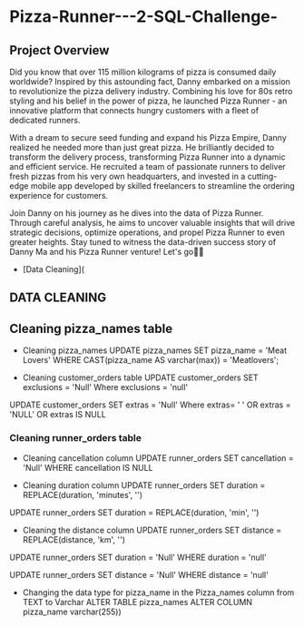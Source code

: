 # Pizza-Runner---2-SQL-Challenge-
## Project Overview
Did you know that over 115 million kilograms of pizza is consumed daily worldwide? Inspired by this astounding fact, Danny embarked on a mission to revolutionize the pizza delivery industry. Combining his love for 80s retro styling and his belief in the power of pizza, he launched Pizza Runner - an innovative platform that connects hungry customers with a fleet of dedicated runners.

With a dream to secure seed funding and expand his Pizza Empire, Danny realized he needed more than just great pizza. He brilliantly decided to transform the delivery process, transforming Pizza Runner into a dynamic and efficient service. He recruited a team of passionate runners to deliver fresh pizzas from his very own headquarters, and invested in a cutting-edge mobile app developed by skilled freelancers to streamline the ordering experience for customers.

Join Danny on his journey as he dives into the data of Pizza Runner. Through careful analysis, he aims to uncover valuable insights that will drive strategic decisions, optimize operations, and propel Pizza Runner to even greater heights. Stay tuned to witness the data-driven success story of Danny Ma and his Pizza Runner venture! Let's go💪🏃


* [Data Cleaning](
## DATA CLEANING

## Cleaning pizza_names table

* Cleaning pizza_names
UPDATE pizza_names
SET pizza_name = 'Meat Lovers'
WHERE CAST(pizza_name AS varchar(max)) = 'Meatlovers';

* Cleaning customer_orders table
UPDATE customer_orders
SET exclusions = 'Null'
Where exclusions = 'null'

UPDATE customer_orders
SET extras = 'Null'
Where extras= ' ' OR extras = 'NULL' OR extras IS NULL

### Cleaning runner_orders table
  
*  Cleaning cancellation column
UPDATE runner_orders
SET cancellation = 'Null'
WHERE cancellation IS NULL

* Cleaning duration column
UPDATE runner_orders
SET duration = REPLACE(duration, 'minutes', '')

UPDATE runner_orders
SET duration = REPLACE(duration, 'min', '')

* Cleaning the distance column
UPDATE runner_orders
SET distance = REPLACE(distance, 'km', '')

UPDATE runner_orders
SET duration = 'Null'
WHERE duration = 'null'

UPDATE runner_orders
SET distance = 'Null'
WHERE  distance = 'null'

* Changing the data type for pizza_name in the Pizza_names column from TEXT to Varchar
ALTER TABLE pizza_names
ALTER COLUMN pizza_name varchar(255))
